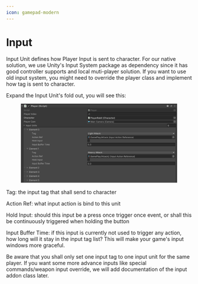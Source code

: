 ```yaml
---
icon: gamepad-modern
---
```


# Input

Input Unit defines how Player Input is sent to character. For our native solution, we use Unity's Input System package as dependency since it has good controller supports and local muti-player solution. If you want to use old input system, you might need to override the player class and implement how tag is sent to character.

Expand the Input Unit's fold out, you will see this:

<figure><img src="../../.gitbook/assets/image.png" alt=""><figcaption></figcaption></figure>

Tag: the input tag that shall send to character

Action Ref: what input action is bind to this unit

Hold Input: should this input be a press once trigger once event, or shall this be continuously triggered when holding the button

Input Buffer Time: if this input is currently not used to trigger any action, how long will it stay in the input tag list? This will make your game's input windows more graceful.&#x20;



Be aware that you shall only set one input tag to one input unit for the same player. If you want some more advance inputs like special commands/weapon input override, we will add documentation of the input addon class later.
